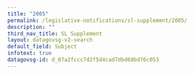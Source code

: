 ```yaml
---
title: "2005"
permalink: /legislative-notifications/sl-supplement/2005/
description: ""
third_nav_title: SL Supplement
layout: datagovsg-v2-search
default_field: Subject
infotext: true
datagovsg-id: d_07a2fccc7d2f5d4cad7dbd68bd76c053
---
```

